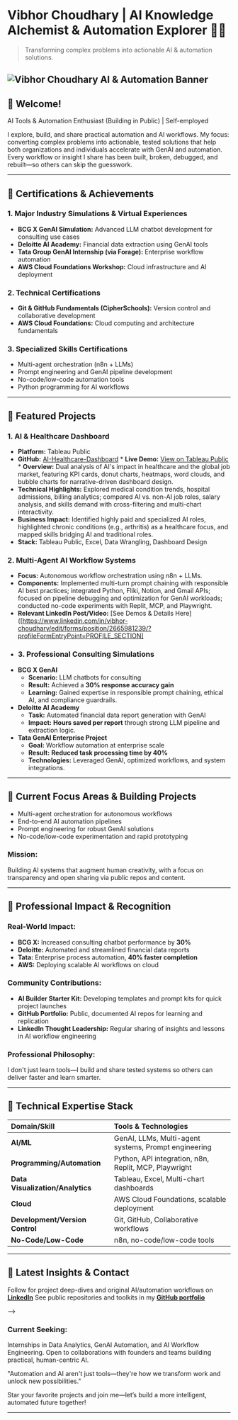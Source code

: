# Vibhor Choudhary | AI Knowledge Alchemist & Automation Explorer 🚀🧠
> Transforming complex problems into actionable AI & automation solutions.

![Vibhor Choudhary AI & Automation Banner](assets/your-banner-image.png)
---

## 👋 Welcome!

AI Tools & Automation Enthusiast (Building in Public) | Self-employed

I explore, build, and share practical automation and AI workflows. My focus: converting complex problems into actionable, tested solutions that help both organizations and individuals accelerate with GenAI and automation. Every workflow or insight I share has been built, broken, debugged, and rebuilt—so others can skip the guesswork.

---

## 🏅 Certifications & Achievements

### 1. Major Industry Simulations & Virtual Experiences
* **BCG X GenAI Simulation:** Advanced LLM chatbot development for consulting use cases
* **Deloitte AI Academy:** Financial data extraction using GenAI tools
* **Tata Group GenAI Internship (via Forage):** Enterprise workflow automation
* **AWS Cloud Foundations Workshop:** Cloud infrastructure and AI deployment

### 2. Technical Certifications
* **Git & GitHub Fundamentals (CipherSchools):** Version control and collaborative development
* **AWS Cloud Foundations:** Cloud computing and architecture fundamentals

### 3. Specialized Skills Certifications
* Multi-agent orchestration (n8n + LLMs)
* Prompt engineering and GenAI pipeline development
* No-code/low-code automation tools
* Python programming for AI workflows

---

## 📂 Featured Projects

### 1. AI & Healthcare Dashboard
* **Platform:** Tableau Public
* **GitHub:** [AI-Healthcare-Dashboard](https://github.com/Vibhor-choudhary/AI-Healthcare-Dashboard) * **Live Demo:** [View on Tableau Public](YOUR_TABLEAU_PUBLIC_DEMO_LINK_HERE) * **Overview:** Dual analysis of AI's impact in healthcare and the global job market, featuring KPI cards, donut charts, heatmaps, word clouds, and bubble charts for narrative-driven dashboard design.
* **Technical Highlights:** Explored medical condition trends, hospital admissions, billing analytics; compared AI vs. non-AI job roles, salary analysis, and skills demand with cross-filtering and multi-chart interactivity.
* **Business Impact:** Identified highly paid and specialized AI roles, highlighted chronic conditions (e.g., arthritis) as a healthcare focus, and mapped skills bridging AI and traditional roles.
* **Stack:** Tableau Public, Excel, Data Wrangling, Dashboard Design

### 2. Multi-Agent AI Workflow Systems
* **Focus:** Autonomous workflow orchestration using n8n + LLMs.
* **Components:** Implemented multi-turn prompt chaining with responsible AI best practices; integrated Python, Fliki, Notion, and Gmail APIs; focused on pipeline debugging and optimization for GenAI workloads; conducted no-code experiments with Replit, MCP, and Playwright.
* **Relevant LinkedIn Post/Video:** [See Demos & Details Here]([https://www.linkedin.com/in/vibhor-choudhary/edit/forms/position/2665981239/?profileFormEntryPoint=PROFILE_SECTION]
* ### 3. Professional Consulting Simulations
* **BCG X GenAI**
    * **Scenario:** LLM chatbots for consulting
    * **Result:** Achieved a **30% response accuracy gain**
    * **Learning:** Gained expertise in responsible prompt chaining, ethical AI, and compliance guardrails.
* **Deloitte AI Academy**
    * **Task:** Automated financial data report generation with GenAI
    * **Impact:** **Hours saved per report** through strong LLM pipeline and extraction logic.
* **Tata GenAI Enterprise Project**
    * **Goal:** Workflow automation at enterprise scale
    * **Result:** **Reduced task processing time by 40%**
    * **Technologies:** Leveraged GenAI, optimized workflows, and system integrations.

---

## 🎯 Current Focus Areas & Building Projects

* Multi-agent orchestration for autonomous workflows
* End-to-end AI automation pipelines
* Prompt engineering for robust GenAI solutions
* No-code/low-code experimentation and rapid prototyping

### Mission:
Building AI systems that augment human creativity, with a focus on transparency and open sharing via public repos and content.

---

## 💼 Professional Impact & Recognition

### Real-World Impact:
* **BCG X:** Increased consulting chatbot performance by **30%**
* **Deloitte:** Automated and streamlined financial data reports
* **Tata:** Enterprise process automation, **40% faster completion**
* **AWS:** Deploying scalable AI workflows on cloud

### Community Contributions:
* **AI Builder Starter Kit:** Developing templates and prompt kits for quick project launches
* **GitHub Portfolio:** Public, documented AI repos for learning and replication
* **LinkedIn Thought Leadership:** Regular sharing of insights and lessons in AI workflow engineering

### Professional Philosophy:
I don't just learn tools—I build and share tested systems so others can deliver faster and learn smarter.

---

## 🚀 Technical Expertise Stack

| Domain/Skill               | Tools & Technologies                                 |
| :------------------------- | :--------------------------------------------------- |
| **AI/ML** | GenAI, LLMs, Multi-agent systems, Prompt engineering |
| **Programming/Automation** | Python, API integration, n8n, Replit, MCP, Playwright |
| **Data Visualization/Analytics** | Tableau, Excel, Multi-chart dashboards                |
| **Cloud** | AWS Cloud Foundations, scalable deployment           |
| **Development/Version Control** | Git, GitHub, Collaborative workflows                 |
| **No-Code/Low-Code** | n8n, no-code/low-code tools                          |

---

## 🔗 Latest Insights & Contact

Follow for project deep-dives and original AI/automation workflows on [**LinkedIn**](https://www.linkedin.com/in/vibhor-choudhary/)
See public repositories and toolkits in my [**GitHub portfolio**](https://github.com/Vibhor-choudhary?tab=repositories)

-->

### Current Seeking:
Internships in Data Analytics, GenAI Automation, and AI Workflow Engineering. Open to collaborations with founders and teams building practical, human-centric AI.

"Automation and AI aren't just tools—they're how we transform work and unlock new possibilities."

Star your favorite projects and join me—let’s build a more intelligent, automated future together!

---
